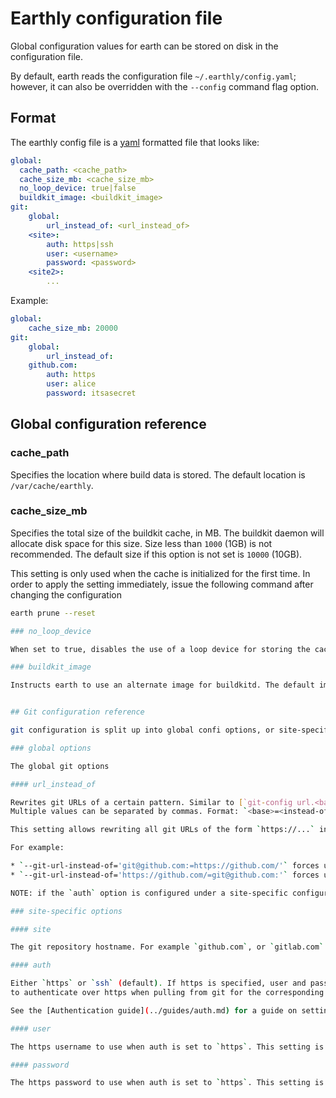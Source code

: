 # Earthly configuration file

Global configuration values for earth can be stored on disk in the configuration file.

By default, earth reads the configuration file `~/.earthly/config.yaml`; however, it can also be
overridden with the `--config` command flag option.

## Format

The earthly config file is a [yaml](https://yaml.org/) formatted file that looks like:

```yaml
global:
  cache_path: <cache_path>
  cache_size_mb: <cache_size_mb>
  no_loop_device: true|false
  buildkit_image: <buildkit_image>
git:
    global:
	    url_instead_of: <url_instead_of>
    <site>:
        auth: https|ssh
        user: <username>
        password: <password>
    <site2>:
        ...
```

Example:

```yaml
global:
    cache_size_mb: 20000
git:
    global:
        url_instead_of:
    github.com:
        auth: https
        user: alice
        password: itsasecret
```

## Global configuration reference

### cache_path

Specifies the location where build data is stored. The default location is `/var/cache/earthly`.

### cache_size_mb

Specifies the total size of the buildkit cache, in MB. The buildkit daemon will allocate disk space for this size. Size less than `1000` (1GB) is not recommended. The default size if this option is not set is `10000` (10GB).

This setting is only used when the cache is initialized for the first time. In order to apply the setting immediately, issue the following command after changing the configuration

```bash
earth prune --reset

### no_loop_device

When set to true, disables the use of a loop device for storing the cache. By default, Earthly uses a file mounted as a loop device, so that it can control the type of filesystem used for the cache, in order to ensure that overlayfs can be mounted on top of it. If you are already using a filesystem compatible with overlayfs, then you can disable the loop device.

### buildkit_image

Instructs earth to use an alternate image for buildkitd. The default image used is `earthly/buildkitd:<earth-version>`.


## Git configuration reference

git configuration is split up into global confi options, or site-specific options.

### global options

The global git options 

#### url_instead_of

Rewrites git URLs of a certain pattern. Similar to [`git-config url.<base>.insteadOf`](https://git-scm.com/docs/git-config#Documentation/git-config.txt-urlltbasegtinsteadOf).
Multiple values can be separated by commas. Format: `<base>=<instead-of>[,...]`.

This setting allows rewriting all git URLs of the form `https://...` into `git@github.com:...`, or vice-versa.

For example:

* `--git-url-instead-of='git@github.com:=https://github.com/'` forces use of SSH-based URLs for GitHub
* `--git-url-instead-of='https://github.com/=git@github.com:'` forces use of HTTPS-based URLs for GitHub

NOTE: if the `auth` option is configured under a site-specific configuration, then the appropriate rewriting rule will be automatically applied.

### site-specific options

#### site

The git repository hostname. For example `github.com`, or `gitlab.com`

#### auth

Either `https` or `ssh` (default). If https is specified, user and password fields are used
to authenticate over https when pulling from git for the corresponding site.

See the [Authentication guide](../guides/auth.md) for a guide on setting up authentication.

#### user

The https username to use when auth is set to `https`. This setting is ignored when auth is `ssh`.

#### password

The https password to use when auth is set to `https`. This setting is ignored when auth is `ssh`.

